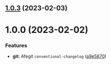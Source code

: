 ## [1.0.3](https://gitlab.imasmallorca.net/desenvolupament/esquelets/typescript-vue3-skeleton-lts/compare/v1.0.0...v1.0.3) (2023-02-03)

# 1.0.0 (2023-02-02)

### Features

- **git:** Afegit `conventional-changelog` ([a9e5870](https://gitlab.imasmallorca.net/desenvolupament/esquelets/typescript-vue3-skeleton-lts/commit/a9e5870d7fb9e0673f4856c7b15182a419c38046))
